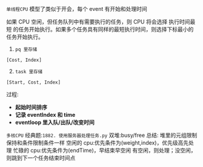 `单线程CPU`
模型了类似于开会，每个 event 有开始和处理时间

如果 CPU 空闲，但任务队列中有需要执行的任务，则 CPU 将会选择 执行时间最短 的任务开始执行。如果多个任务具有同样的最短执行时间，则选择下标最小的任务开始执行。

1. `pq 里存储`

```JS
[Cost, Index]
```

2. `task 里存储`

```JS
[Start, Cost, Index]
```

过程:

- **起始时间排序**
- **记录 eventIndex 和 time**
- **eventloop 里入队/出队/改变时间**

`多核CPU`
经典题:`1882. 使用服务器处理任务.py`
双堆:busy/free
总结:
堆里的元组限制保持和条件限制条件一样
空闲的 cpu:优先条件为(weight,index)，优先级高先处理
忙碌的 cpu:优先条件为(endTime)，早结束早空闲
有空闲，则处理；没空闲，则跳到下一个任务结束时间点
